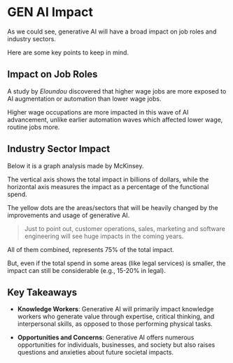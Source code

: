 # GEN AI Impact

As we could see, generative AI will have a broad impact on job roles and industry sectors.

Here are some key points to keep in mind.

## Impact on Job Roles

A study by *Eloundou* discovered that higher wage jobs are more exposed to AI augmentation or automation than lower wage jobs.

Higher wage occupations are more impacted in this wave of AI advancement, unlike earlier automation waves which affected lower wage, routine jobs more.

## Industry Sector Impact

Below it is a graph analysis made by McKinsey.

The vertical axis shows the total impact in billions of dollars, while the horizontal axis measures the impact as a percentage of the functional spend.

The yellow dots are the areas/sectors that will be heavily changed by the improvements and usage of generative AI.

> Just to point out, customer operations, sales, marketing and software engineering will see huge impacts in the coming years.

All of them combined, represents 75% of the total impact.

But, even if the total spend in some areas (like legal services) is smaller, the impact can still be considerable (e.g., 15-20% in legal).

## Key Takeaways

- **Knowledge Workers**: Generative AI will primarily impact knowledge workers who generate value through expertise, critical thinking, and interpersonal skills, as opposed to those performing physical tasks.

- **Opportunities and Concerns**: Generative AI offers numerous opportunities for individuals, businesses, and society but also raises questions and anxieties about future societal impacts.